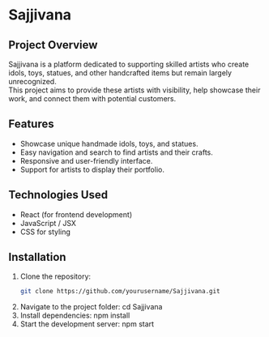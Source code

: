 # Sajjivana 

## Project Overview 
Sajjivana is a platform dedicated to supporting skilled artists who create idols, toys, statues, and other handcrafted items but remain largely unrecognized.  
This project aims to provide these artists with visibility, help showcase their work, and connect them with potential customers.

## Features
- Showcase unique handmade idols, toys, and statues.
- Easy navigation and search to find artists and their crafts.
- Responsive and user-friendly interface.
- Support for artists to display their portfolio.

## Technologies Used
- React (for frontend development)
- JavaScript / JSX
- CSS for styling

## Installation

1. Clone the repository:
   ```bash
   git clone https://github.com/yourusername/Sajjivana.git
2. Navigate to the project folder:
   cd Sajjivana
3. Install dependencies:
   npm install
4. Start the development server:
   npm start
